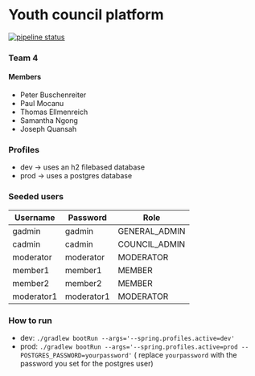 # Youth council platform

[![pipeline status](https://gitlab.com/kdg-ti/integration-2.2/2022-2023/team-4/youthcouncil/badges/peter/deployment/pipeline.svg)](https://gitlab.com/kdg-ti/integration-2.2/2022-2023/team-4/youthcouncil/-/commits/main)

### Team 4

#### Members

- Peter Buschenreiter
- Paul Mocanu
- Thomas Ellmenreich
- Samantha Ngong
- Joseph Quansah

### Profiles

- dev -> uses an h2 filebased database
- prod -> uses a postgres database

### Seeded users

| Username   | Password   | Role          |
|------------|------------|---------------|
| gadmin     | gadmin     | GENERAL_ADMIN |
| cadmin     | cadmin     | COUNCIL_ADMIN |
| moderator  | moderator  | MODERATOR     |
| member1    | member1    | MEMBER        |
| member2    | member2    | MEMBER        |
| moderator1 | moderator1 | MODERATOR     |

### How to run

- dev: `./gradlew bootRun --args='--spring.profiles.active=dev'`
- prod: `./gradlew bootRun --args='--spring.profiles.active=prod --POSTGRES_PASSWORD=yourpassword'` (
  replace `yourpassword` with the password you set for the postgres user)
